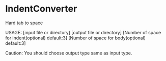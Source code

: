# IndentConverter
Hard tab to space

USAGE: [input file or directory] [output file or directory] [Number of space for indent(optional) default:3] [Number of space for body(optional) default:3]

Caution: You should choose output type same as input type.
